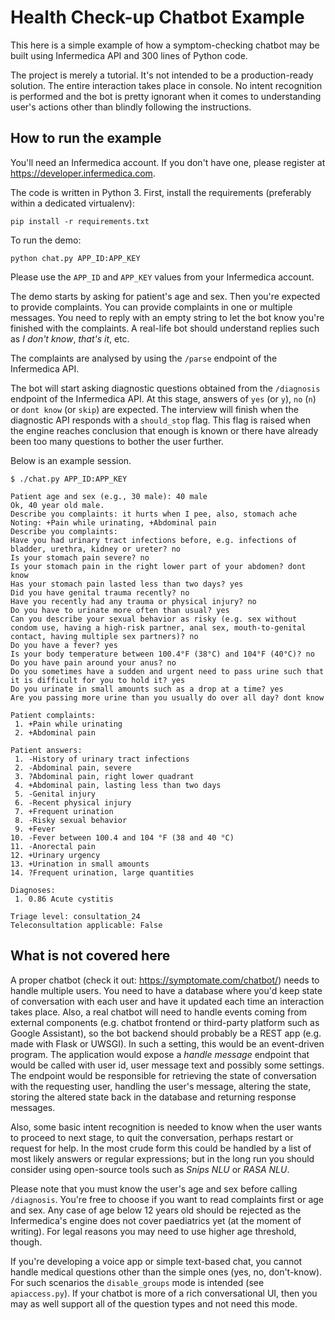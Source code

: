 # Health Check-up Chatbot Example

This here is a simple example of how a symptom-checking chatbot may be built using Infermedica API and 300 lines
of Python code.

The project is merely a tutorial. It's not intended to be a production-ready solution.
The entire interaction takes place in console. No intent recognition is performed and the bot is pretty ignorant
when it comes to understanding user's actions other than blindly following the instructions.

## How to run the example

You'll need an Infermedica account. If you don't have one, please register at https://developer.infermedica.com.

The code is written in Python 3. First, install the requirements (preferably within a dedicated virtualenv):

```
pip install -r requirements.txt
```

To run the demo:

```
python chat.py APP_ID:APP_KEY
```

Please use the `APP_ID` and `APP_KEY` values from your Infermedica account.

The demo starts by asking for patient's age and sex. Then you're expected to provide complaints.
You can provide complaints in one or multiple messages. You need to reply with an empty string to let the bot know
you're finished with the complaints. A real-life bot should understand replies such as _I don't know_, _that's it_, etc.

The complaints are analysed by using the `/parse` endpoint of the Infermedica API.

The bot will start asking diagnostic questions obtained from the `/diagnosis` endpoint of the Infermedica API.
At this stage, answers of `yes` (or `y`), `no` (`n`) or `dont know` (or `skip`) are expected.
The interview will finish when the diagnostic API responds with a `should_stop` flag.
This flag is raised when the engine reaches conclusion that enough is known or there have already been too many
questions to bother the user further.

Below is an example session.

```
$ ./chat.py APP_ID:APP_KEY

Patient age and sex (e.g., 30 male): 40 male
Ok, 40 year old male.
Describe you complaints: it hurts when I pee, also, stomach ache
Noting: +Pain while urinating, +Abdominal pain
Describe you complaints:
Have you had urinary tract infections before, e.g. infections of bladder, urethra, kidney or ureter? no
Is your stomach pain severe? no
Is your stomach pain in the right lower part of your abdomen? dont know
Has your stomach pain lasted less than two days? yes
Did you have genital trauma recently? no
Have you recently had any trauma or physical injury? no
Do you have to urinate more often than usual? yes
Can you describe your sexual behavior as risky (e.g. sex without condom use, having a high-risk partner, anal sex, mouth-to-genital contact, having multiple sex partners)? no
Do you have a fever? yes
Is your body temperature between 100.4°F (38°C) and 104°F (40°C)? no
Do you have pain around your anus? no
Do you sometimes have a sudden and urgent need to pass urine such that it is difficult for you to hold it? yes
Do you urinate in small amounts such as a drop at a time? yes
Are you passing more urine than you usually do over all day? dont know

Patient complaints:
 1. +Pain while urinating
 2. +Abdominal pain

Patient answers:
 1. -History of urinary tract infections
 2. -Abdominal pain, severe
 3. ?Abdominal pain, right lower quadrant
 4. +Abdominal pain, lasting less than two days
 5. -Genital injury
 6. -Recent physical injury
 7. +Frequent urination
 8. -Risky sexual behavior
 9. +Fever
10. -Fever between 100.4 and 104 °F (38 and 40 °C)
11. -Anorectal pain
12. +Urinary urgency
13. +Urination in small amounts
14. ?Frequent urination, large quantities

Diagnoses:
 1. 0.86 Acute cystitis

Triage level: consultation_24
Teleconsultation applicable: False
```

## What is not covered here

A proper chatbot (check it out: https://symptomate.com/chatbot/) needs to handle multiple users. You need to have a database where you'd keep state of conversation
with each user and have it updated each time an interaction takes place. Also, a real chatbot will need to handle
events coming from external components (e.g. chatbot frontend or third-party platform such as Google Assistant),
so the bot backend should probably be a REST app (e.g. made with Flask or UWSGI).
In such a setting, this would be an event-driven program. The application would expose a _handle message_ endpoint
that would be called with user id, user message text and possibly some settings.
The endpoint would be responsible for retrieving the state of conversation with the requesting user,
handling the user's message, altering the state, storing the altered state back in the database and returning response
messages.

Also, some basic intent recognition is needed to know when the user wants to proceed to next stage, to quit the
conversation, perhaps restart or request for help. In the most crude form this could be handled by a list of most likely
answers or regular expressions; but in the long run you should consider using open-source tools
such as _Snips NLU_ or _RASA NLU_.

Please note that you must know the user's age and sex before calling `/diagnosis`.
You're free to choose if you want to read complaints first or age and sex.
Any case of age below 12 years old should be rejected as the Infermedica's engine does not cover paediatrics yet
(at the moment of writing).
For legal reasons you may need to use higher age threshold, though. 


If you're developing a voice app or simple text-based chat, you cannot handle medical questions other than
the simple ones (yes, no, don't-know). For such scenarios the `disable_groups` mode is intended (see `apiaccess.py`).
If your chatbot is more of a rich conversational UI, then you may as well support all of the question types and not
need this mode.
